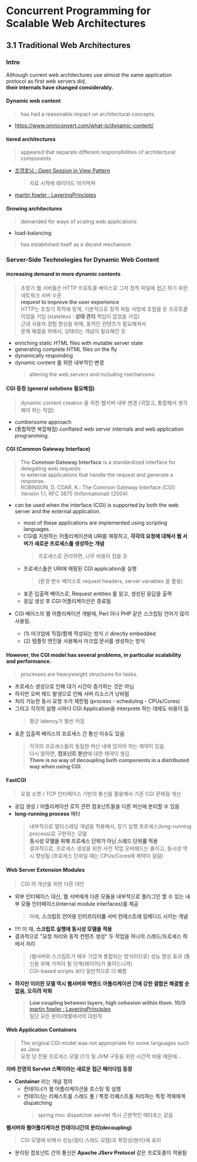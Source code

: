 # Concurrent Programming for Scalable Web Architectures  
## 3.1 Traditional Web Architectures  

### Intro  
Although current web architectures use almost the same application protocol as first web servers did,  
**their internals have changed considerably.**  

#### Dynamic web content  
> has had a reasonable impact on architectural concepts.  
* https://www.omniconvert.com/what-is/dynamic-content/  

#### tiered architectures  
> appeared that separate different responsibilities of architectural components  
* [조영호님 : Open Session in View Pattern](http://aeternum.egloos.com/2798098)  
  > 자료 시작에 레이어드 아키텍쳐  
* [martin fowler : LayeringPrinciples](https://martinfowler.com/bliki/LayeringPrinciples.html)  

#### Growing architectures  
> demanded for ways of scaling web applications  
* load-balancing  
> has established itself as a decent mechanism  

### Server-Side Technologies for Dynamic Web Content  

#### increasing demand in more dynamic contents  
> 초창기 웹 서버들은 HTTP 프로토콜 베이스로 그저 정적 파일에 접근 하기 위한 네트워크 서버 수준  
> **request to improve the user experience**  
> HTTP는 초창기 목적에 맞게, 기본적으로 정적 파일 서빙에 초점을 둔 프로토콜 이었을 거임 (stateless : **상태 관리** 책임이 없었을 거임)  
> 근데 사용자 경험 향상을 위해, 동적인 컨텐츠가 필요해져서  
> 문제 해결을 위해서, 상태라는 개념이 필요해진 듯  
* enriching static HTML files with mutable server state  
* generating complete HTML files on the fly  
* dynamically responding  
* dynamic content 를 위한 내부적인 변경 
  > altering the web servers and including mechanisms  

#### CGI 등장 (general solutions 필요해짐)
> dynamic content creation 을 위한 웹서버 내부 변경 (귀찮고, 통합해서 생각해야 하는 작업)  
* cumbersome approach  
* (통합하면 복잡해짐) conflated web server internals and web application programming.  

#### CGI (Common Gateway Interface)  
> The **Common Gateway Interface** is a standardized interface for delegating web requests  
> to external applications that handle the request and generate a response.  
> ROBINSON, D. COAR, K.: The Common Gateway Interface (CGI) Version 1.1, RFC 3875 (Informational) (2004)  

* can be used when the interface (CGI) is supported by both the web server and the external application.  
  * most of these applications are implemented using scripting languages.  
  * CGI를 지원하는 어플리케이션에 URI를 매핑하고, **각각의 요청에 대해서 웹 서버가 새로운 프로세스를 생성하는 개념**  
    > 프로세스로 관리하면, 너무 비용이 컸을 듯
  * 프로세스들은 URI에 매핑된 CGI application을 실행  
    > (환경 변수 베이스로 request headers, server variables 을 활용)   
  * 표준 입출력 베이스로, Request entities 를 읽고, 생성된 응답을 출력  
  * 응답 생성 후 CGI 어플리케이션은 종료됨  
  
* CGI 베이스의 웹 어플리케이션 개발에, Perl 이나 PHP 같은 스크립팅 언어가 많이 사용됨.  
  * (1) 마크업에 직접/함께 작성되는 방식 // directly embedded  
  * (2) 템플릿 엔진을 사용해서 마크업 문서를 생성하는 방식  
  
#### However, the CGI model has several problems, in particular scalability and performance.  
> processes are heavyweight structures for tasks.  
* 프로세스 생성으로 인해 대기 시간이 증가하는 것은 아님  
* 하지만 오버 헤드 발생으로 인해 서버 리소스가 낭비됨  
* 처리 가능한 동시 요청 수가 제한됨 (process - scheduling - CPUs/Cores)  
* 그리고 각각의 실행 시마다 CGI Application을 interprete 하는 데에도 비용이 듬  
  > 평균 latency가 훨씬 커짐  
* 표준 입출력 베이스의 프로세스 간 통신 이슈도 있음  
  > 각각의 프로세스들이 동일한 머신 내에 있어야 하는 제약이 있음  
  > 다시 말하면, **컴포넌트 분산**에 대한 제약이 생김  
  **There is no way of decoupling both components in a distributed way when using CGI**.  
  
#### FastCGI
> 로컬 소켓 / TCP 인터페이스 기반의 통신을 활용해서 기존 CGI 문제점 개선  
* 응답 생성 / 어플리케이션 로직 관련 컴포넌트들을 다른 머신에 분리할 수 있음  
* **long-running process** 메타  
  > 내부적으로 멀티스레딩 개념을 적용해서, 장기 실행 프로세스(long-running process)로 구현하는 모델  
  > **동시성 모델을 위해 프로세스 단위가 아닌 스레드 단위를 적용**  
  > 결과적으로, 프로세스 생성을 위한 사전 작업 오버헤드는 줄이고, 동시성 역시 향상됨 (프로세스 단위일 때는 CPUs/Cores에 제약이 걸림)  

#### Web Server Extension Modules  
> CGI 의 개선을 위한 다른 대안  
* 외부 인터페이스 대신, 웹 서버에게 다른 모듈을 내부적으로 플러그인 할 수 있는 내부 모듈 인터페이스(internal module interfaces)를 제공  
  > 아예, **스크립트 언어용 인터프리터를 서버 컨테스트에 임베디드 시키는 개념**  
* !!!! 이 때, **스크립트 실행에 동시성 모델을 적용**  
* 결과적으로 "요청 처리와 동적 컨텐츠 생성" 두 작업을 하나의 스레드/프로세스 하에서 처리  
  > (웹서버와 스크립트가 매우 가깝게 통합되는 방식이므로) 성능 향상 효과 (통신을 위해 거쳐야 될 단계(레이어)가 줄어드니까)  
  > CGI-based scripts 보다 일반적으로 더 빠름  
* **하지만 이러한 모델 역시 웹서버와 백엔드 어플리케이션 간에 강한 결합은 해결할 순 없음, 오히려 악화**  
  > **Low coupling between layers, high cohesion within them. 10/0**  
  > [martin fowler : LayeringPrinciples](https://martinfowler.com/bliki/LayeringPrinciples.html)  
  > 일단 모든 분야/레벨에서의 대원칙  


#### Web Application Containers  
> The original CGI model was not appropriate for some languages such as Java  
> 요청 당 전용 프로세스 모델 (1:1) 및 JVM 구동을 위한 시간적 비용 때문에...  

**자바 진영의 Servlet 스펙이라는 새로운 접근 패러다임 등장**  
* **Container** 라는 개념 정의  
  * 컨테이너가 웹 어플리케이션을 호스팅 및 실행  
  * 컨테이너는 리퀘스트를 스레드 풀 / 특정 리퀘스트를 처리하는 특정 객체에게 dispatching  
    > spring mvc dispatcher servlet 역시 근본적인 메타포는 같음  
    
**웹서버와 웹어플리케이션 컨테이너간의 분리(decoupling)**  
> CGI 모델에 비해서 성능(멀티 스레드 모델)과 확장성(분리)에 유리  
* 분리된 컴포넌트 간의 통신은 **Apache JServ Protocol** 같은 프로토콜이 적용됨  


  
